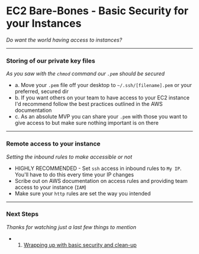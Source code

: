 # EC2 Bare-Bones - Basic Security for your Instances
*Do want the world having access to instances?*

---

### **Storing of our private key files**
*As you saw with the `chmod` command our `.pem` should be secured*
  - a. Move your `.pem` file off your desktop to `~/.ssh/[filename].pem` or your preferred, secured dir
  - b. If you want others on your team to have access to your EC2 instance I'd recommend follow the best practices outlined in the AWS documentation
  - c. As an absolute MVP you can share your `.pem` with those you want to give access to but make sure nothing important is on there

---

### **Remote access to your instance**
*Setting the inbound rules to make accessible or not*
  - HIGHLY RECOMMENDED - Set `ssh` access in inbound rules to `My IP`. You'll have to do this every time your IP changes
  - Scribe out on AWS documentation on access rules and providing team access to your instance (`IAM`)
  - Make sure your `http` rules are set the way you intended

---

### **Next Steps**
*Thanks for watching just a last few things to mention*

  - 1. [Wrapping up with basic security and clean-up][ec2-wrap-up]

[ec2-wrap-up]: ./EC2_WRAP_UP.md
